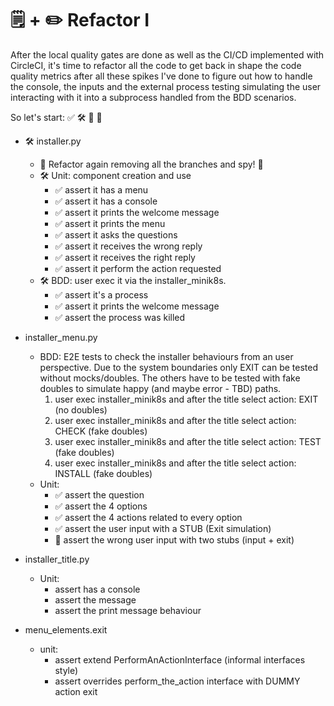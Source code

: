 # 🗒️ + ✏️ Refactor I
After the local quality gates are done as well as the CI/CD implemented with CircleCI, it's time to refactor all the code to get back in shape the code quality metrics after all these spikes I've done to figure out how to handle the console, the inputs and the external process testing simulating the user interacting with it into a subprocess handled from the BDD scenarios.

So let's start:  ✅ 🛠️ 🚧 🚨

 - 🛠 installer.py
    - 🚨 Refactor again removing all the branches and spy! 🚨
    - 🛠 Unit: component creation and use
        - ✅ assert it has a menu
        - ✅ assert it has a console
        - ✅ assert it prints the welcome message
        - ✅ assert it prints the menu
        - ✅ assert it asks the questions
        - ✅ assert it receives the wrong reply
        - ✅ assert it receives the right reply
        - ✅ assert it perform the action requested
    - 🛠️ BDD: user exec it via the installer_minik8s.
        - ✅ assert it's a process
        - ✅ assert it prints the welcome message
        - ✅ assert the process was killed
        
- installer_menu.py
    - BDD: E2E tests to check the installer behaviours from an user perspective. Due to the
      system boundaries only EXIT can be tested without mocks/doubles. The others have to be
      tested with fake doubles to simulate happy (and maybe error - TBD) paths. 
        1. user exec installer_minik8s and after the title select action: EXIT (no doubles)
        1. user exec installer_minik8s and after the title select action: CHECK (fake doubles)
        1. user exec installer_minik8s and after the title select action: TEST (fake doubles)
        1. user exec installer_minik8s and after the title select action: INSTALL (fake doubles)
    - Unit:
        - ✅ assert the question
        - ✅ assert the 4 options
        - ✅ assert the 4 actions related to every option
        - ✅ assert the user input with a STUB (Exit simulation)
        - 🚧 assert the wrong user input with two stubs (input + exit)

- installer_title.py
    - Unit:
        - assert has a console
        - assert the message
        - assert the print message behaviour
        
- menu_elements.exit
    - unit:
        - assert extend PerformAnActionInterface (informal interfaces style)
        - assert overrides perform_the_action interface with DUMMY action exit
